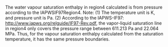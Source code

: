 The water vapour saturation enthalpy in region4 calculated is from pressure according to the IAPWSIF97Region4.
Note: (1) The temperature unit is K, and pressure unit is Pa.
(2) According to the IAPWS-IF97: http://www.iapws.org/relguide/IF97-Rev.pdf, the vapor-liquid saturation line in region4 only covers the pressure range between 611.213 Pa and 22.064 MPa. Thus, for the vapour saturation enthalpy calculated from the saturation temperature, it has the same pressure boundaries.
